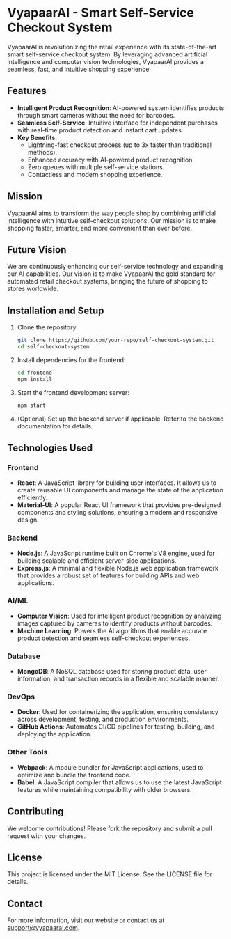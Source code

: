 # VyapaarAI - Smart Self-Service Checkout System

VyapaarAI is revolutionizing the retail experience with its state-of-the-art smart self-service checkout system. By leveraging advanced artificial intelligence and computer vision technologies, VyapaarAI provides a seamless, fast, and intuitive shopping experience.

## Features

- **Intelligent Product Recognition**: AI-powered system identifies products through smart cameras without the need for barcodes.
- **Seamless Self-Service**: Intuitive interface for independent purchases with real-time product detection and instant cart updates.
- **Key Benefits**:
  - Lightning-fast checkout process (up to 3x faster than traditional methods).
  - Enhanced accuracy with AI-powered product recognition.
  - Zero queues with multiple self-service stations.
  - Contactless and modern shopping experience.

## Mission

VyapaarAI aims to transform the way people shop by combining artificial intelligence with intuitive self-checkout solutions. Our mission is to make shopping faster, smarter, and more convenient than ever before.

## Future Vision

We are continuously enhancing our self-service technology and expanding our AI capabilities. Our vision is to make VyapaarAI the gold standard for automated retail checkout systems, bringing the future of shopping to stores worldwide.

## Installation and Setup

1. Clone the repository:
   ```bash
   git clone https://github.com/your-repo/self-checkout-system.git
   cd self-checkout-system
   ```

2. Install dependencies for the frontend:
   ```bash
   cd frontend
   npm install
   ```

3. Start the frontend development server:
   ```bash
   npm start
   ```

4. (Optional) Set up the backend server if applicable. Refer to the backend documentation for details.

## Technologies Used

### Frontend
- **React**: A JavaScript library for building user interfaces. It allows us to create reusable UI components and manage the state of the application efficiently.
- **Material-UI**: A popular React UI framework that provides pre-designed components and styling solutions, ensuring a modern and responsive design.

### Backend
- **Node.js**: A JavaScript runtime built on Chrome's V8 engine, used for building scalable and efficient server-side applications.
- **Express.js**: A minimal and flexible Node.js web application framework that provides a robust set of features for building APIs and web applications.

### AI/ML
- **Computer Vision**: Used for intelligent product recognition by analyzing images captured by cameras to identify products without barcodes.
- **Machine Learning**: Powers the AI algorithms that enable accurate product detection and seamless self-checkout experiences.

### Database
- **MongoDB**: A NoSQL database used for storing product data, user information, and transaction records in a flexible and scalable manner.

### DevOps
- **Docker**: Used for containerizing the application, ensuring consistency across development, testing, and production environments.
- **GitHub Actions**: Automates CI/CD pipelines for testing, building, and deploying the application.

### Other Tools
- **Webpack**: A module bundler for JavaScript applications, used to optimize and bundle the frontend code.
- **Babel**: A JavaScript compiler that allows us to use the latest JavaScript features while maintaining compatibility with older browsers.

## Contributing

We welcome contributions! Please fork the repository and submit a pull request with your changes.

## License

This project is licensed under the MIT License. See the LICENSE file for details.

## Contact

For more information, visit our website or contact us at support@vyapaarai.com.
